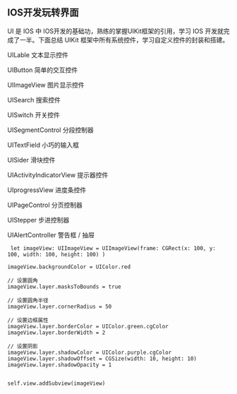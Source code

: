 ## IOS开发玩转界面

UI 是 IOS 中 IOS开发的基础功，熟练的掌握UIKit框架的引用，学习 IOS 开发就完成了一半。下面总结 UIKit 框架中所有系统控件，学习自定义控件的封装和搭建。

UILable 文本显示控件

UIButton 简单的交互控件

UIImageView 图片显示控件

UISearch 搜索控件

UISwitch 开关控件

UISegmentControl 分段控制器

UITextField 小巧的输入框

UISider 滑块控件

UIActivityIndicatorView 提示器控件

UIprogressView 进度条控件

UIPageControl 分页控制器

UIStepper 步进控制器

UIAlertController 警告框 / 抽屉

```
 let imageView: UIImageView = UIImageView(frame: CGRect(x: 100, y: 100, width: 100, height: 100) )

imageView.backgroundColor = UIColor.red

// 设置圆角
imageView.layer.masksToBounds = true

// 设置圆角半径
imageView.layer.cornerRadius = 50

// 设置边框属性
imageView.layer.borderColor = UIColor.green.cgColor
imageView.layer.borderWidth = 2

// 设置阴影
imageView.layer.shadowColor = UIColor.purple.cgColor
imageView.layer.shadowOffset = CGSize(width: 10, height: 10)
imageView.layer.shadowOpacity = 1


self.view.addSubview(imageView)
```
